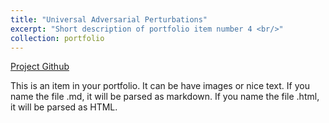 ```yaml
---
title: "Universal Adversarial Perturbations"
excerpt: "Short description of portfolio item number 4 <br/>"
collection: portfolio
---
```


[Project Github](https://github.com/NetoPedro/Universal-Adversarial-Perturbations-Pytorch)

This is an item in your portfolio. It can be have images or nice text. If you name the file .md, it will be parsed as markdown. If you name the file .html, it will be parsed as HTML. 
